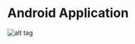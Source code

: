 # Android Application

![alt tag](https://github.com/CodeLankaHack/Inglorious-Masters/blob/master/Android%20Application/ScreenShots/menu.png)
